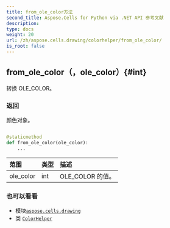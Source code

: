 ```yaml
---
title: from_ole_color方法
second_title: Aspose.Cells for Python via .NET API 参考文献
description:
type: docs
weight: 20
url: /zh/aspose.cells.drawing/colorhelper/from_ole_color/
is_root: false
---
```

## from_ole_color（，ole_color）{#int}
转换 OLE_COLOR。


### 返回

颜色对象。


```python

@staticmethod
def from_ole_color(ole_color):
    ...
```


|范围|类型|描述|
| :- | :- | :- |
| ole_color | int | OLE_COLOR 的值。|



### 也可以看看
* 模块[`aspose.cells.drawing`](../../)
* 类 [`ColorHelper`](/cells/python-net/zh/aspose.cells.drawing/colorhelper)
